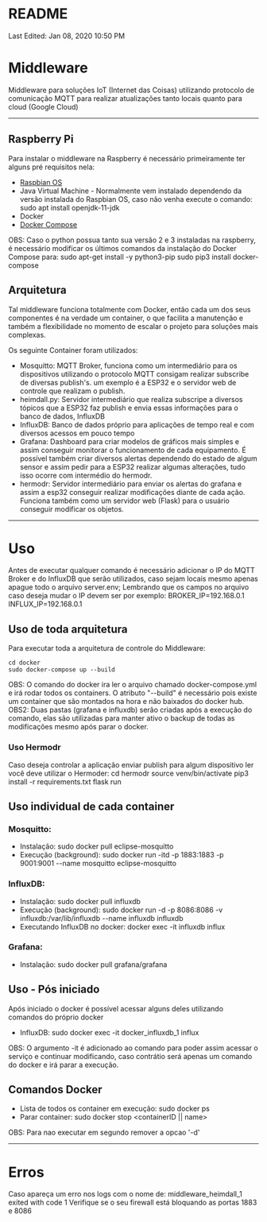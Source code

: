 # README

Last Edited: Jan 08, 2020 10:50 PM

# Middleware

Middleware para soluções IoT (Internet das Coisas) utilizando protocolo de comunicação MQTT para realizar atualizações tanto locais quanto para cloud (Google Cloud)

---

## Raspberry Pi

Para instalar o middleware na Raspberry é necessário primeiramente ter alguns pré requisitos nela:

- [Raspbian OS](https://www.raspberrypi.org/downloads/)
- Java Virtual Machine - Normalmente vem instalado dependendo da versão instalada do Raspbian OS, caso não venha execute o comando:
    sudo apt install openjdk-11-jdk
- Docker
- [Docker Compose](https://dev.to/rohansawant/installing-docker-and-docker-compose-on-the-raspberry-pi-in-5-simple-steps-3mgl)

OBS: Caso o python possua tanto sua versão 2 e 3 instaladas na raspberry, é necessário modificar os últimos comandos da instalação do Docker Compose para:
    sudo apt-get install -y python3-pip
    sudo pip3 install docker-compose 

## Arquitetura

Tal middleware funciona totalmente com Docker, então cada um dos seus componentes é na verdade um container, o que facilita a manutenção e também a flexibilidade no momento de escalar o projeto para soluções mais complexas. 

Os seguinte Container foram utilizados:

- Mosquitto: MQTT Broker, funciona como um intermediário para os dispositivos utilizando o protocolo MQTT consigam realizar subscribe de diversas publish's. um exemplo é a ESP32 e o servidor web de controle que realizam o publish.
- heimdall.py: Servidor intermediário que realiza subscripe a diversos tópicos que a ESP32 faz publish e envia essas informações para o banco de dados, InfluxDB
- InfluxDB: Banco de dados próprio para aplicações de tempo real e com diversos acessos em pouco tempo
- Grafana: Dashboard para criar modelos de gráficos mais simples e assim conseguir monitorar o funcionamento de cada equipamento. É possível também criar diversos alertas dependendo do estado de algum sensor e assim pedir para a ESP32 realizar algumas alterações, tudo isso ocorre com intermédio do hermodr.
- hermodr: Servidor intermediário para enviar os alertas do grafana e assim a esp32 conseguir realizar modificações diante de cada ação. Funciona também como um servidor web (Flask) para o usuário conseguir modificar os objetos.

---

# Uso

Antes de executar qualquer comando é necessário adicionar o IP do MQTT Broker e do InfluxDB que serão utilizados, caso sejam locais mesmo apenas apague todo o arquivo server.env; Lembrando que os campos no arquivo caso deseja mudar o IP devem ser por exemplo:
    BROKER_IP=192.168.0.1
    INFLUX_IP=192.168.0.1

## Uso de toda arquitetura
Para executar toda a arquitetura de controle do Middleware:

    cd docker
    sudo docker-compose up --build

OBS: O comando do docker ira ler o arquivo chamado docker-compose.yml e irá rodar todos os containers. O atributo "--build" é necessário pois existe um container que são montados na hora e não baixados do docker hub.
OBS2: Duas pastas (grafana e influxdb) serão criadas após a execução do comando, elas são utilizadas para manter ativo o backup de todas as modificações mesmo após parar o docker.

### Uso Hermodr
Caso deseja controlar a aplicação enviar publish para algum dispositivo ler você deve utilizar o Hermoder:
    cd hermodr
    source venv/bin/activate
    pip3 install -r requirements.txt
    flask run

## Uso individual de cada container

### Mosquitto:
- Instalação: sudo docker pull eclipse-mosquitto
- Execução (background): sudo docker run -itd -p 1883:1883 -p 9001:9001 --name mosquitto eclipse-mosquitto

### InfluxDB:
- Instalação: sudo docker pull influxdb
- Execução (background): sudo docker run -d -p 8086:8086 -v influxdb:/var/lib/influxdb --name influxdb influxdb
- Executando InfluxDB no docker: docker exec -it influxdb influx

### Grafana:
- Instalação: sudo docker pull grafana/grafana

## Uso - Pós iniciado
Após iniciado o docker é possível acessar alguns deles utilizando comandos do próprio docker

- InfluxDB:
    sudo docker exec -it docker_influxdb_1 influx

OBS: O argumento -it é adicionado ao comando para poder assim acessar o serviço e continuar modificando, caso contrátio será apenas um comando do docker e irá parar a execução.

## Comandos Docker
- Lista de todos os container em execução: sudo docker ps
- Parar container: sudo docker stop <containerID || name>

OBS: Para nao executar em segundo remover a opcao '-d'

---

# Erros
Caso apareça um erro nos logs com o nome de:
    middleware_heimdall_1 exited with code 1
Verifique se o seu firewall está bloquando as portas 1883 e 8086
